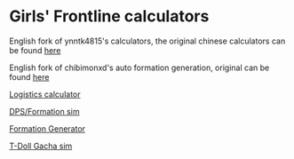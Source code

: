 # Girls' Frontline calculators
English fork of ynntk4815's calculators, the original chinese calculators can be found [here](https://ynntk4815.github.io/gf/)

English fork of chibimonxd's auto formation generation, original can be found [here](https://chibimonxd.github.io/gf/auto.html)

[Logistics calculator](https://CrierHavok.github.io/gf/main.html)

[DPS/Formation sim](https://CrierHavok.github.io/gf/main2.html)

[Formation Generator](https://CrierHavok.github.io/gf/auto.html)

[T-Doll Gacha sim](https://i.imgur.com/iYieU8U.mp4)
